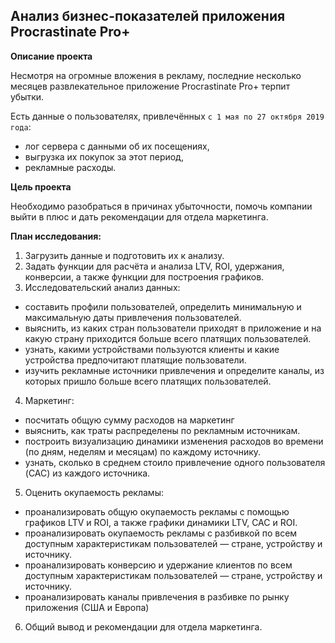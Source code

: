 ## Анализ бизнес-показателей приложения Procrastinate Pro+  

**Описание проекта**  

Несмотря на огромные вложения в рекламу, последние несколько месяцев развлекательное приложение Procrastinate Pro+ терпит убытки.  

Есть данные о пользователях, привлечённых `с 1 мая по 27 октября 2019 года`:
- лог сервера с данными об их посещениях,
- выгрузка их покупок за этот период,
- рекламные расходы.

**Цель проекта**  

Необходимо разобраться в причинах убыточности, помочь компании выйти в плюс и дать рекомендации для отдела маркетинга.

**План исследования:**  
1. Загрузить данные и подготовить их к анализу.
2. Задать функции для расчёта и анализа LTV, ROI, удержания, конверсии, а также функции для построения графиков.
3. Исследовательский анализ данных: 
  - составить профили пользователей, определить минимальную и максимальную даты привлечения пользователей. 
  - выяснить, из каких стран пользователи приходят в приложение и на какую страну приходится больше всего платящих пользователей.
  - узнать, какими устройствами пользуются клиенты и какие устройства предпочитают платящие пользователи. 
  - изучить рекламные источники привлечения и определите каналы, из которых пришло больше всего платящих пользователей. 
4. Маркетинг:
  - посчитать общую сумму расходов на маркетинг
  - выяснить, как траты распределены по рекламным источникам.
  - построить визуализацию динамики изменения расходов во времени (по дням, неделям и месяцам) по каждому источнику.
  - узнать, сколько в среднем стоило привлечение одного пользователя (CAC) из каждого источника.
5. Оценить окупаемость рекламы:
  - проанализировать общую окупаемость рекламы c помощью графиков LTV и ROI, а также графики динамики LTV, CAC и ROI.
  - проанализировать окупаемость рекламы с разбивкой по всем доступным характеристикам пользователей — стране, устройству и источнику.
  - проанализировать конверсию и удержание клиентов по всем доступным характеристикам пользователей — стране, устройству и источнику.
  - проанализировать каналы привлечения в разбивке по рынку приложения (США и Европа)
6. Общий вывод и рекомендации для отдела маркетинга.
